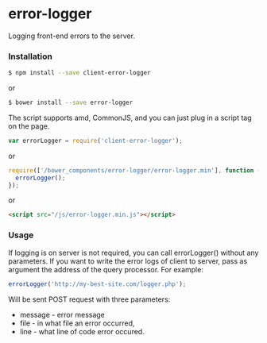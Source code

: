 # error-logger

Logging front-end errors to the server.

### Installation

```sh
$ npm install --save client-error-logger
```
or

```sh
$ bower install --save error-logger
```

The script supports amd, CommonJS, and you can just plug in a script tag on the page.

```javascript
var errorLogger = require('client-error-logger');
```
or

```javascript
require(['/bower_components/error-logger/error-logger.min'], function (errorLogger) {
  errorLogger();
});
```
or

```html
<script src="/js/error-logger.min.js"></script>
```

### Usage

If logging is on server is not required, you can call errorLogger() without any parameters.
If you want to write the error logs of client to server, pass as argument the address of the query processor.
For example:

 ```javascript
 errorLogger('http://my-best-site.com/logger.php');
 ```

Will be sent POST request with three parameters:
 * message - error message
 * file - in what file an error occurred,
 * line - what line of code error occured.
